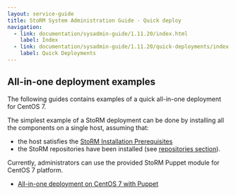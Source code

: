 ```yaml
---
layout: service-guide
title: StoRM System Administration Guide - Quick deploy
navigation:
  - link: documentation/sysadmin-guide/1.11.20/index.html
    label: Index
  - link: documentation/sysadmin-guide/1.11.20/quick-deployments/index.html
    label: Quick Deployments
---
```


## All-in-one deployment examples <a name="quickdeploy">&nbsp;</a>

The following guides contains examples of a quick all-in-one deployment for CentOS 7.

The simplest example of a StoRM deployment can be done by installing all the components on a single host,
assuming that:

- the host satisfies the [StoRM Installation Prerequisites][INSTALL-PREREQ]
- the StoRM repositories have been installed (see [repositories section][REPOSETTINGS]).

Currently, administrators can use the provided StoRM Puppet module for CentOS 7 platform.

* [All-in-one deployment on CentOS 7 with Puppet](centos7/index.html)

[INSTALL-PREREQ]: {{site.baseurl}}/documentation/sysadmin-guide/1.11.20/installation-prerequisites/index.html
[REPOSETTINGS]: {{site.baseurl}}/documentation/sysadmin-guide/1.11.20/repositories/index.html